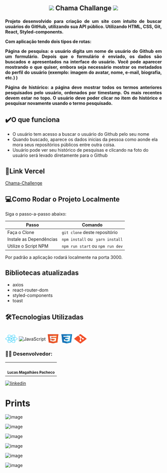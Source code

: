 <h2 align="center">  

<img width="2.5%" src=https://user-images.githubusercontent.com/111194226/197623194-9db85c72-3384-4a40-9935-0129b8eec561.svg /> Chama Challange  <img width="2.5%" src=https://user-images.githubusercontent.com/111194226/197623194-9db85c72-3384-4a40-9935-0129b8eec561.svg />

</h2>

<h4 align="justify"> 
 Projeto desenvolvido para criação de um site com intuito de buscar usuários do GitHub, utilizando sua API público. Utilizando HTML, CSS, Git, React, Styled-components. 

Com aplicação tendo dois tipos de rotas:

Página de pesquisa: o usuário digita um nome de usuário do Github em um formulário. Depois que o formulário é enviado, os dados são buscados e apresentados na interface do usuário. Você pode aparecer mostrando o que quiser, embora seja necessário mostrar os metadados do perfil do usuário (exemplo: imagem do avatar, nome, e-mail, biografia, etc.) )

Página de histórico: a página deve mostrar todos os termos anteriores pesquisados ​​pelo usuário, ordenados por timestamp. Os mais recentes devem estar no topo. O usuário deve poder clicar no item do histórico e pesquisar novamente usando o termo pesquisado.

</h4>

## ✔️O que funciona
- O usuário tem acesso a buscar o usuário do Github pelo seu nome
- Quando buscado, aparece os dados inicias da pessoa como aonde ela mora seus repositórios públicos entre outra coisa.
- Usuário pode ver seu histórico de pesquisas e clicando na foto do usuário será levado diretamente para o Github

## 🔗Link Vercel  

[Chama-Challenge](https://chama-challenge.vercel.app/)

<h2> 💻Como Rodar o Projeto Localmente </h2>

Siga o passo-a-passo abaixo:

| Passo                     | Comando            |
| ------------------------- | ------------------ |
| Faça o Clone              | `git clone`  deste repositório |
| Instale as Dependências   | `npm install`  ou  ` yarn install` |
| Utilize o Script NPM  | `npm run start`  ou  `npm run dev` |

Por padrão a aplicação rodará localmente na porta 3000.

## Bibliotecas atualizadas

- axios
- react-router-dom
- styled-components
- toast

<h2 id="tecnologias">🛠Tecnologias Utilizadas</h2>
 <div style="display: inline_block"><br>
  <img align="center" alt="React" height="30" width="40" src="https://raw.githubusercontent.com/devicons/devicon/master/icons/react/react-original.svg">
      <img align="center" alt="JavaScript" height="30" width="40" src="https://cdn.jsdelivr.net/gh/devicons/devicon/icons/javascript/javascript-original.svg">
  <img align="center" alt="HTML" height="30" width="40" src="https://raw.githubusercontent.com/devicons/devicon/master/icons/html5/html5-original.svg">
  <img align="center" alt="CSS" height="30" width="40" src="https://raw.githubusercontent.com/devicons/devicon/master/icons/css3/css3-original.svg">
  <img align="center" alt="Git" height="30" width="40" src="https://raw.githubusercontent.com/devicons/devicon/master/icons/git/git-original.svg"> 
</div>



### 🧑‍💻 Desenvolvedor:

</h2>
<table align="center">
  <tr>
    </td> <td align="center"><a href="https://github.com/LucasMagalhaesPacheco"><img style="border-radius: 50%;" src="https://avatars.githubusercontent.com/u/104689597?v=4" width="100px;" alt=""/><br /><sub><b>Lucas Magalhães Pacheco</b></sub></a>
  </tr>
</table>

 [![linkedin](https://img.shields.io/badge/linkedin-0A66C2?style=for-the-badge&logo=linkedin&logoColor=white)](https://www.linkedin.com/in/lucas-magalhaes-pacheco/)
 
 # Prints
 
 ![image](https://user-images.githubusercontent.com/104689597/201681535-8b149eaf-787c-44f0-81fa-43c2a716f5e2.png)

![image](https://user-images.githubusercontent.com/104689597/201682625-87c35201-edc2-410c-8aab-47391e5aef8a.png)

![image](https://user-images.githubusercontent.com/104689597/201682731-53024e2e-8bdc-42cb-b007-8752496190b0.png)

![image](https://user-images.githubusercontent.com/104689597/201682683-2b71d18c-6c85-40fe-ae6d-3853a7cf48c0.png)

![image](https://user-images.githubusercontent.com/104689597/201682808-1459ed2a-54fa-4484-922f-bfdeeaa58bc6.png)

![image](https://user-images.githubusercontent.com/104689597/201682844-84997eda-f293-459d-b93f-7f5b5973958f.png)




